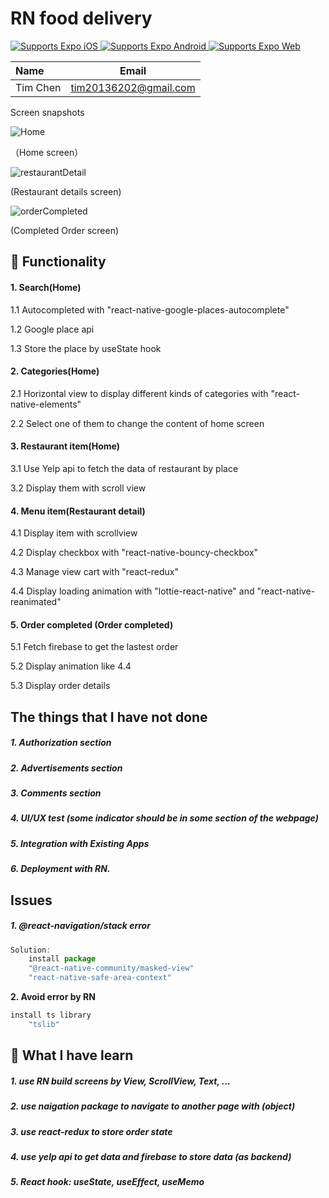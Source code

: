 # RN food delivery

<p>
  <!-- iOS -->
  <a href="https://itunes.apple.com/app/apple-store/id982107779">
    <img alt="Supports Expo iOS" longdesc="Supports Expo iOS" src="https://img.shields.io/badge/iOS-4630EB.svg?style=flat-square&logo=APPLE&labelColor=999999&logoColor=fff" />
  </a>
  <!-- Android -->
  <a href="https://play.google.com/store/apps/details?id=host.exp.exponent&referrer=blankexample">
    <img alt="Supports Expo Android" longdesc="Supports Expo Android" src="https://img.shields.io/badge/Android-4630EB.svg?style=flat-square&logo=ANDROID&labelColor=A4C639&logoColor=fff" />
  </a>
  <!-- Web -->
  <a href="https://docs.expo.dev/workflow/web/">
    <img alt="Supports Expo Web" longdesc="Supports Expo Web" src="https://img.shields.io/badge/web-4630EB.svg?style=flat-square&logo=GOOGLE-CHROME&labelColor=4285F4&logoColor=fff" />
  </a>
</p>

<!-- Tables -->

| Name     | Email                 |
| :------- | --------------------- |
| Tim Chen | tim20136202@gmail.com |

Screen snapshots

<img src=".\screenshot\Home.png" alt="Home" style="width: 420px!important, object-fit: contain;" />

（Home screen）

<img src=".\screenshot\restaurantDetail.png" alt="restaurantDetail" style="width: 420px!important, object-fit: contain;" />

(Restaurant details screen)

<img src=".\screenshot\orderCompleted.png" alt="orderCompleted" style="width: 420px!important, object-fit: contain;" />

(Completed Order screen)



## 🚀 Functionality

#### 1. Search(Home)

1.1 Autocompleted with "react-native-google-places-autocomplete"

1.2 Google place api

1.3 Store the place by useState hook

#### 2. Categories(Home)

2.1 Horizontal view to display different kinds of categories with "react-native-elements"

2.2 Select one of them to change the content of home screen

#### 3. Restaurant item(Home)

3.1 Use Yelp api to fetch the data of restaurant by place

3.2 Display them with scroll view

#### 4. Menu item(Restaurant detail)

4.1 Display item with scrollview

4.2 Display checkbox with "react-native-bouncy-checkbox"

4.3 Manage view cart with "react-redux"

4.4 Display loading animation with "lottie-react-native" and "react-native-reanimated"

#### 5. Order completed (Order completed)

5.1 Fetch firebase to get the lastest order

5.2 Display animation like 4.4

5.3 Display order details



## The things that I have not done

##### 1. Authorization section

##### 2. Advertisements section

##### 3. Comments section

##### 4. UI/UX test (some indicator should be in some section of the webpage)

##### 5. Integration with Existing Apps

##### 6. Deployment with RN.



## Issues

##### 1. @react-navigation/stack error

```javascript
Solution:
	install package
	"@react-native-community/masked-view"
	"react-native-safe-area-context"
```

**2. Avoid error by RN**

```javascript
install ts library
	"tslib"
```



## 📝 What I have learn

##### 1. use RN build screens by View, ScrollView, Text, ...

##### 2. use naigation package to navigate to another page with (object)

##### 3. use react-redux to store order state

##### 4. use yelp api to get data and firebase to store data (as backend)

##### 5. React hook:  useState, useEffect, useMemo

